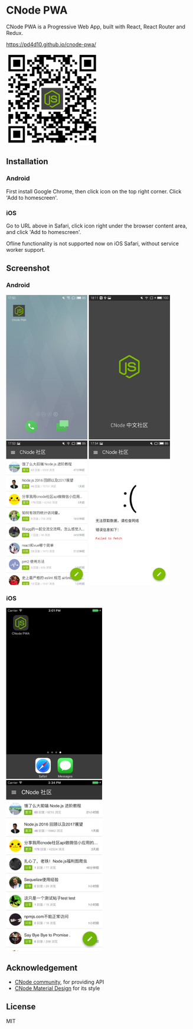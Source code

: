 # CNode PWA

CNode PWA is a Progressive Web App, built with React, React Router and Redux.

https://pd4d10.github.io/cnode-pwa/

<img src="assets/qrcode.png" width="250" alt="QRCode of link" />

## Installation

### Android

First install Google Chrome, then click icon on the top right corner. Click 'Add to homescreen'.

### iOS

Go to URL above in Safari, click icon right under the browser content area, and click 'Add to homescreen'.

Ofline functionality is not supported now on iOS Safari, without service worker support.

## Screenshot

### Android

<img src="assets/android-1.jpg" width="220" alt="主屏幕图标" />
<img src="assets/android-2.jpg" width="220" alt="首屏图片" />
<img src="assets/android-3.jpg" width="220" alt="页面" />
<img src="assets/android-4.jpg" width="220" alt="离线访问" />

### iOS

<img src="assets/ios-1.png" width="260" alt="iOS 主屏幕图标" />
<img src="assets/ios-2.png" width="260" alt="iOS 上的页面" />

## Acknowledgement

* [CNode community](https://cnodejs.org/api), for providing API
* [CNode Material Design](https://github.com/TakWolf/CNode-Material-Design) for its style

## License

MIT
